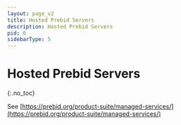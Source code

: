 ```yaml
---
layout: page_v2
title: Hosted Prebid Servers
description: Hosted Prebid Servers
pid: 0
sidebarType: 5
---
```


# Hosted Prebid Servers
{:.no_toc}

See [https://prebid.org/product-suite/managed-services/](https://prebid.org/product-suite/managed-services/)
